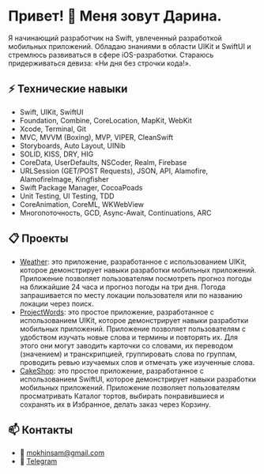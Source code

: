 # Привет! 👋 Меня зовут Дарина. 

Я начинающий разработчик на Swift, увлеченный разработкой мобильных приложений. Обладаю знаниями в области UIKit и SwiftUI и стремлюсь развиваться в сфере iOS-разработки.
Стараюсь придерживаться девиза: «Ни дня без строчки кода!». 

## ⚡ Технические навыки 
- Swift, UIKit, SwiftUI
- Foundation, Combine, CoreLocation, MapKit, WebKit
- Xcode, Terminal, Git
- MVC, MVVM (Boxing), MVP, VIPER, CleanSwift
- Storyboards, Auto Layout, UINib
- SOLID, KISS, DRY, HIG
- CoreData, UserDefaults, NSCoder, Realm, Firebase
- URLSession (GET/POST Requests), JSON, API, Alamofire, AlamofireImage, Kingfisher
- Swift Package Manager, CocoaPoads
- Unit Testing, UI Testing, TDD
- CoreAnimation, СoreML, WKWebView
- Многопоточность, GCD, Async-Await, Continuations, ARC

## 📋 Проекты
- [Weather](https://github.com/mokhinsam/Weather): это приложение, разработанное с использованием UIKit, которое демонстрирует навыки разработки мобильных приложений. Приложение позволяет пользователям посмотреть прогноз погоды на ближайшие 24 часа и прогноз погоды на три дня. Погода запрашивается по месту локации пользователя или по названию локации через поиск.
- [ProjectWords](https://github.com/mokhinsam/ProjectWords): это простое приложение, разработанное с использованием UIKit, которое демонстрирует навыки разработки мобильных приложений. Приложение позволяет пользователям с удобством изучать новые слова и термины и повторять их. Для этого они могут заводить карточки со словами, их переводом (значением) и транскрипцией, группировать слова по группам, проводить ревью изучаемых слов и отмечать уже изученные слова.
- [CakeShop](https://github.com/mokhinsam/CakeShop): это простое приложение, разработанное с использованием SwiftUI, которое демонстрирует навыки разработки мобильных приложений. Приложение позволяет пользователям просматривать Каталог тортов, выбирать понравившиеся и сохранять их в Избранное, делать заказ через Корзину. 

## 📫 Контакты
- 📧 mokhinsam@gmail.com
- 🔗 [Telegram](https://t.me/mkhnsm)

<!--
**mokhinsam/mokhinsam** is a ✨ _special_ ✨ repository because its `README.md` (this file) appears on your GitHub profile.

Here are some ideas to get you started:

- 🔭 I’m currently working on ...
- 🌱 I’m currently learning ...
- 👯 I’m looking to collaborate on ...
- 🤔 I’m looking for help with ...
- 💬 Ask me about ...
- 📫 How to reach me: ...
- 😄 Pronouns: ...
- ⚡ Fun fact: ...
-->
